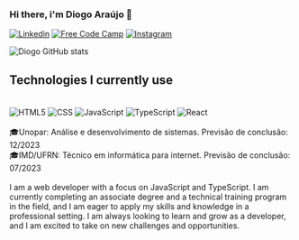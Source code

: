### Hi there, i'm Diogo Araújo 👋


[![Linkedin](https://img.shields.io/badge/LinkedIn-0077B5?style=for-the-badge&logo=linkedin&logoColor=white)](https://www.linkedin.com/in/diogo-melo-de-araujo-0303541a9/)
[![Free Code Camp](https://img.shields.io/badge/freecodecamp-27273D?style=for-the-badge&logo=freecodecamp&logoColor=white)](https://www.freecodecamp.org/DiogoAraujo)
[![Instagram](https://img.shields.io/badge/Instagram-E4405F?style=for-the-badge&logo=instagram&logoColor=white)](https://www.instagram.com/diogomelo_a/)

![Diogo GitHub stats](https://github-readme-stats.vercel.app/api?username=diogo-M-A&show_icons=true&theme=transparent)

## Technologies I currently use

<div style="display: inline_block"></br>
  <img align="center" alt="HTML5" src="https://img.shields.io/badge/HTML5-E34F26?style=for-the-badge&logo=html5&logoColor=white"></img>
  <img align="center" alt="CSS" src="https://img.shields.io/badge/CSS3-1572B6?style=for-the-badge&logo=css3&logoColor=white"></img>
  <img align="center" alt="JavaScript" src="https://img.shields.io/badge/JavaScript-F7DF1E?style=for-the-badge&logo=javascript&logoColor=black"></img>
  <img align="center" alt="TypeScript" src="https://img.shields.io/badge/TypeScript-007ACC?style=for-the-badge&logo=typescript&logoColor=white"></img>
  <img align="center" alt="React" src="https://img.shields.io/badge/React-20232A?style=for-the-badge&logo=react&logoColor=61DAFB"></img>
</div>

</br>
🎓Unopar: Análise e desenvolvimento de sistemas. Previsão de conclusão: 12/2023
</br>
🎓IMD/UFRN: Técnico em informática para internet. Previsão de conclusão: 07/2023
</br>
</br>
I am a web developer with a focus on JavaScript and TypeScript. I am currently completing an associate degree and a technical training program in the field, and I am eager to apply my skills and knowledge in a professional setting. I am always looking to learn and grow as a developer, and I am excited to take on new challenges and opportunities.






<!---
diogo-M-A/diogo-M-A is a ✨ special ✨ repository because its `README.md` (this file) appears on your GitHub profile.
You can click the Preview link to take a look at your changes.
--->
